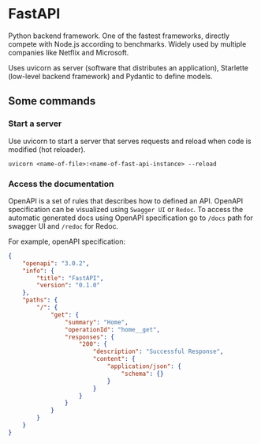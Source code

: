 # FastAPI

Python backend framework. One of the fastest frameworks, directly compete with Node.js according to benchmarks. Widely used by multiple companies like Netflix and Microsoft.

Uses uvicorn as server (software that distributes an application), Starlette (low-level backend framework) and Pydantic to define models.

## Some commands


### Start a server
Use uvicorn to start a server that serves requests and reload when code is modified (hot reloader).
```
uvicorn <name-of-file>:<name-of-fast-api-instance> --reload
```

### Access the documentation
OpenAPI is a set of rules that describes how to defined an API. OpenAPI specification can be visualized using `Swagger UI` or `Redoc`. To access the automatic generated docs using OpenAPI specification go to `/docs` path for swagger UI and `/redoc` for Redoc.

For example, openAPI specification:
```JSON
{
	"openapi": "3.0.2",
	"info": {
		"title": "FastAPI",
		"version": "0.1.0"
	},
	"paths": {
		"/": {
			"get": {
				"summary": "Home",
				"operationId": "home__get",
				"responses": {
					"200": {
						"description": "Successful Response",
						"content": {
							"application/json": {
								"schema": {}
							}
						}
					}
				}
			}
		}
	}
}
```